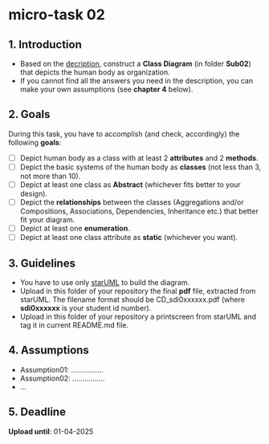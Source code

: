 # micro-task 02
## 1. Introduction
* Based on the [decription](https://www.britannica.com/science/human-body), construct a **Class Diagram** (in folder **Sub02**) that depicts the human body as organization.
* If you cannot find all the answers you need in the description, you can make your own assumptions (see **chapter 4** below).

## 2. Goals
During this task, you have to accomplish (and check, accordingly) the following **goals**:
- [ ] Depict human body as a class with at least 2 **attributes** and 2 **methods**.
- [ ] Depict the basic systems of the human body as **classes** (not less than 3, not more than 10).
- [ ] Depict at least one class as **Abstract** (whichever fits better to your design).
- [ ] Depict the **relationships** between the classes (Aggregations and/or Compositions, Associations, Dependencies, Inheritance etc.) that better fit your diagram.
- [ ] Depict at least one **enumeration**.
- [ ] Depict at least one class attribute as **static** (whichever you want).

## 3. Guidelines
* You have to use only [starUML](https://staruml.io) to build the diagram.
* Upload in this folder of your repository the final **pdf** file, extracted from starUML. The filename format should be CD_sdi0xxxxxx.pdf (where **sdi0xxxxxx** is your student id number).
* Upload in this folder  of your repository a printscreen from starUML and tag it in current README.md file.


## 4. Assumptions
* Assumption01: ................
* Assumption02: ................
* ...

## 5. Deadline
**Upload until**: 01-04-2025
